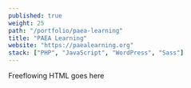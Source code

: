```yaml
---
published: true
weight: 25
path: "/portfolio/paea-learning"
title: "PAEA Learning"
website: "https://paealearning.org"
stack: ["PHP", "JavaScript", "WordPress", "Sass"]
---
```


Freeflowing HTML goes here
